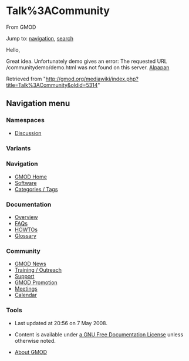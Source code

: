 









<span id="top"></span>







# <span dir="auto">Talk%3ACommunity</span>





From GMOD









Jump to: [navigation](#mw-navigation), [search](#p-search)





Hello,

Great idea. Unfortunately demo gives an error: The requested URL
/communitydemo/demo.html was not found on this server.
[Alpapan](User%3AAlpapan "User%3AAlpapan")





Retrieved from
"<http://gmod.org/mediawiki/index.php?title=Talk%3ACommunity&oldid=5314>"

















## Navigation menu









### Namespaces


- <span id="ca-talk"><a href="Talk%3ACommunity" accesskey="t"
  title="Discussion about the content page [t]">Discussion</a></span>





### 

### Variants[](#)























<a href="Main_Page"
style="background-image: url(../images/GMOD-cogs.png);"
title="Visit the main page"></a>





### Navigation



- <span id="n-GMOD-Home">[GMOD Home](Main_Page)</span>
- <span id="n-Software">[Software](GMOD_Components)</span>
- <span id="n-Categories-.2F-Tags">[Categories /
  Tags](Categories)</span>







### Documentation



- <span id="n-Overview">[Overview](Overview)</span>
- <span id="n-FAQs">[FAQs](Category%3AFAQ)</span>
- <span id="n-HOWTOs">[HOWTOs](Category%3AHOWTO)</span>
- <span id="n-Glossary">[Glossary](Glossary)</span>







### Community



- <span id="n-GMOD-News">[GMOD News](GMOD_News)</span>
- <span id="n-Training-.2F-Outreach">[Training /
  Outreach](Training_and_Outreach)</span>
- <span id="n-Support">[Support](Support)</span>
- <span id="n-GMOD-Promotion">[GMOD Promotion](GMOD_Promotion)</span>
- <span id="n-Meetings">[Meetings](Meetings)</span>
- <span id="n-Calendar">[Calendar](Calendar)</span>







### Tools
















- <span id="footer-info-lastmod">Last updated at 20:56 on 7 May
  2008.</span>
<!-- - <span id="footer-info-viewcount">7,422 page views.</span> -->
- <span id="footer-info-copyright">Content is available under
  <a href="http://www.gnu.org/licenses/fdl-1.3.html" class="external"
  rel="nofollow">a GNU Free Documentation License</a> unless otherwise
  noted.</span>

<!-- -->

- <span id="footer-places-about">[About
  GMOD](GMOD%3AAbout "GMOD%3AAbout")</span>

<!-- -->







